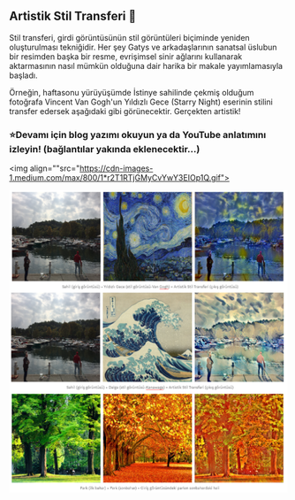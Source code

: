
## Artistik Stil Transferi :art:

Stil transferi, girdi görüntüsünün stil  görüntüleri biçiminde yeniden oluşturulması tekniğidir. Her şey Gatys ve arkadaşlarının sanatsal üslubun bir resimden başka bir resme, evrişimsel sinir ağlarını kullanarak aktarmasının nasıl mümkün olduğuna dair harika bir makale yayımlamasıyla başladı.

Örneğin, haftasonu yürüyüşümde İstinye sahilinde çekmiş olduğum fotoğrafa Vincent Van Gogh'un Yıldızlı Gece (Starry Night) eserinin stilini transfer edersek aşağıdaki gibi görünecektir. Gerçekten artistik! 

### ⭐️Devamı için blog yazımı okuyun ya da YouTube anlatımını izleyin! (bağlantılar yakında eklenecektir...)

<img align=""src="https://cdn-images-1.medium.com/max/800/1*r2T1RTjGMyCvYwY3EIOp1Q.gif">

<img align="right" src="1github.PNG">
<img align="right" src="2github.PNG">
<img align="right" src="3github.PNG">

